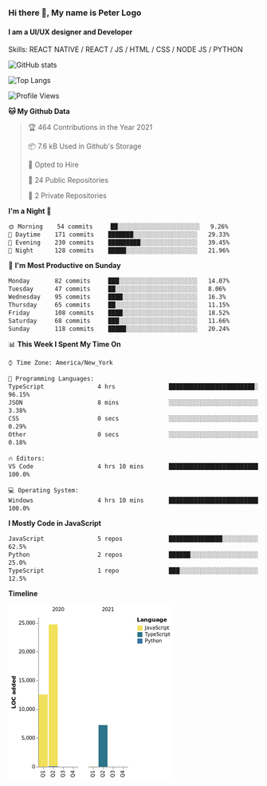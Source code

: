 ### Hi there 👋, My name is Peter Logo
#### I am a UI/UX designer and Developer
Skills: REACT NATIVE / REACT / JS / HTML / CSS / NODE JS / PYTHON

![GitHub stats](https://github-readme-stats.vercel.app/api?username=peterlogo&show_icons=true&count_private=true&theme=dark)

![Top Langs](https://github-readme-stats.vercel.app/api/top-langs/?username=peterlogo&theme=dark&layout=compact&langs_count=8)

<!--START_SECTION:waka-->
![Profile Views](http://img.shields.io/badge/Profile%20Views-0-blue)

**🐱 My Github Data** 

> 🏆 464 Contributions in the Year 2021
 > 
> 📦 7.6 kB Used in Github's Storage 
 > 
> 💼 Opted to Hire
 > 
> 📜 24 Public Repositories 
 > 
> 🔑 2 Private Repositories  
 > 
**I'm a Night 🦉** 

```text
🌞 Morning    54 commits     ██░░░░░░░░░░░░░░░░░░░░░░░   9.26% 
🌆 Daytime    171 commits    ███████░░░░░░░░░░░░░░░░░░   29.33% 
🌃 Evening    230 commits    █████████░░░░░░░░░░░░░░░░   39.45% 
🌙 Night      128 commits    █████░░░░░░░░░░░░░░░░░░░░   21.96%

```
📅 **I'm Most Productive on Sunday** 

```text
Monday       82 commits     ███░░░░░░░░░░░░░░░░░░░░░░   14.07% 
Tuesday      47 commits     ██░░░░░░░░░░░░░░░░░░░░░░░   8.06% 
Wednesday    95 commits     ████░░░░░░░░░░░░░░░░░░░░░   16.3% 
Thursday     65 commits     ██░░░░░░░░░░░░░░░░░░░░░░░   11.15% 
Friday       108 commits    ████░░░░░░░░░░░░░░░░░░░░░   18.52% 
Saturday     68 commits     ███░░░░░░░░░░░░░░░░░░░░░░   11.66% 
Sunday       118 commits    █████░░░░░░░░░░░░░░░░░░░░   20.24%

```


📊 **This Week I Spent My Time On** 

```text
⌚︎ Time Zone: America/New_York

💬 Programming Languages: 
TypeScript               4 hrs               ████████████████████████░   96.15% 
JSON                     8 mins              ░░░░░░░░░░░░░░░░░░░░░░░░░   3.38% 
CSS                      0 secs              ░░░░░░░░░░░░░░░░░░░░░░░░░   0.29% 
Other                    0 secs              ░░░░░░░░░░░░░░░░░░░░░░░░░   0.18%

🔥 Editors: 
VS Code                  4 hrs 10 mins       █████████████████████████   100.0%

💻 Operating System: 
Windows                  4 hrs 10 mins       █████████████████████████   100.0%

```

**I Mostly Code in JavaScript** 

```text
JavaScript               5 repos             ███████████████░░░░░░░░░░   62.5% 
Python                   2 repos             ██████░░░░░░░░░░░░░░░░░░░   25.0% 
TypeScript               1 repo              ███░░░░░░░░░░░░░░░░░░░░░░   12.5%

```


**Timeline**

![Chart not found](https://raw.githubusercontent.com/peterlogo/peterlogo/main/charts/bar_graph.png) 


<!--END_SECTION:waka-->


